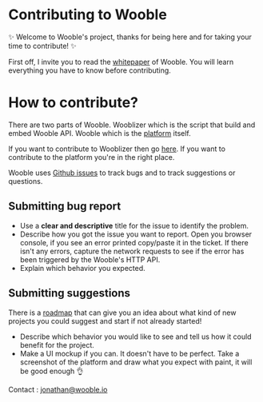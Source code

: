 # Contributing to Wooble

:sparkles: Welcome to Wooble's project, thanks for being here and for taking your time to contribute! :sparkles:

First off, I invite you to read the [whitepaper](https://github.com/woobleio/wooble/blob/master/doc/whitepaper.md) of Wooble.
You will learn everything you have to know before contributing.

# How to contribute?

There are two parts of Wooble. Wooblizer which is the script that build and embed Wooble API. Wooble which is the [platform](https://wooble.io) itself.

If you want to contribute to Wooblizer then go [here](https://github.com/woobleio/wooblizer/blob/master/CONTRIBUTING.md).
If you want to contribute to the platform you're in the right place.

Wooble uses [Github issues](https://guides.github.com/features/issues/) to track bugs and to track suggestions or questions.

## Submitting bug report

* Use a __clear and descriptive__ title for the issue to identify the problem.
* Describe how you got the issue you want to report. Open you browser console, if you see an error printed copy/paste it in the ticket. If there isn't any errors, capture the network requests to see if the error has been triggered by the Wooble's HTTP API.
* Explain which behavior you expected.

## Submitting suggestions

There is a [roadmap](https://github.com/woobleio/wooble/blob/master/doc/whitepaper.md#roadmap) that can give you an idea about what kind of new projects you could suggest and start if not already started!

* Describe which behavior you would like to see and tell us how it could benefit for the project.
* Make a UI mockup if you can. It doesn't have to be perfect. Take a screenshot of the platform and draw what you expect with paint, it will be good enough :ok_hand:

Contact : jonathan@wooble.io
